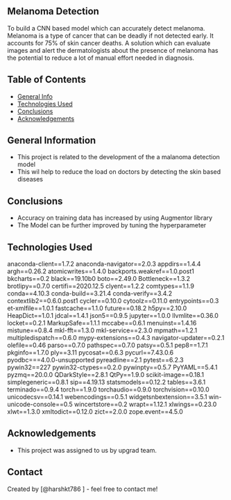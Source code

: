 ## Melanoma Detection
To build a CNN based model which can accurately detect melanoma. Melanoma is a type of cancer that can be deadly if not detected early. It accounts for 75% of skin cancer deaths. A solution which can evaluate images and alert the dermatologists about the presence of melanoma has the potential to reduce a lot of manual effort needed in diagnosis.

## Table of Contents
* [General Info](#general-information)
* [Technologies Used](#technologies-used)
* [Conclusions](#conclusions)
* [Acknowledgements](#acknowledgements)


## General Information
- This project is related to the development of the a malanoma detection model
- This wil help to reduce the load on doctors by detecting the skin based diseases

## Conclusions
- Accuracy on training data has increased by using Augmentor library
- The Model can be further improved by tuning the hyperparameter



## Technologies Used
anaconda-client==1.7.2
anaconda-navigator==2.0.3
appdirs==1.4.4
argh==0.26.2
atomicwrites==1.4.0
backports.weakref==1.0.post1
bkcharts==0.2
black==19.10b0
boto==2.49.0
Bottleneck==1.3.2
brotlipy==0.7.0
certifi==2020.12.5
clyent==1.2.2
comtypes==1.1.9
conda==4.10.3
conda-build==3.21.4
conda-verify==3.4.2
contextlib2==0.6.0.post1
cycler==0.10.0
cytoolz==0.11.0
entrypoints==0.3
et-xmlfile==1.0.1
fastcache==1.1.0
future==0.18.2
h5py==2.10.0
HeapDict==1.0.1
jdcal==1.4.1
json5==0.9.5
jupyter==1.0.0
llvmlite==0.36.0
locket==0.2.1
MarkupSafe==1.1.1
mccabe==0.6.1
menuinst==1.4.16
mistune==0.8.4
mkl-fft==1.3.0
mkl-service==2.3.0
mpmath==1.2.1
multipledispatch==0.6.0
mypy-extensions==0.4.3
navigator-updater==0.2.1
olefile==0.46
parso==0.7.0
pathspec==0.7.0
patsy==0.5.1
pep8==1.7.1
pkginfo==1.7.0
ply==3.11
pycosat==0.6.3
pycurl==7.43.0.6
pyodbc===4.0.0-unsupported
pyreadline==2.1
pytest==6.2.3
pywin32==227
pywin32-ctypes==0.2.0
pywinpty==0.5.7
PyYAML==5.4.1
pyzmq==20.0.0
QDarkStyle==2.8.1
QtPy==1.9.0
scikit-image==0.18.1
simplegeneric==0.8.1
sip==4.19.13
statsmodels==0.12.2
tables==3.6.1
terminado==0.9.4
torch==1.9.0
torchaudio==0.9.0
torchvision==0.10.0
unicodecsv==0.14.1
webencodings==0.5.1
widgetsnbextension==3.5.1
win-unicode-console==0.5
wincertstore==0.2
wrapt==1.12.1
xlwings==0.23.0
xlwt==1.3.0
xmltodict==0.12.0
zict==2.0.0
zope.event==4.5.0


## Acknowledgements
- This project was assigned to us by upgrad team.


## Contact
Created by [@harshkt786 ] - feel free to contact me!


<!-- Optional -->
<!-- ## License -->
<!-- This project is open source and available under the [... License](). -->

<!-- You don't have to include all sections - just the one's relevant to your project -->
